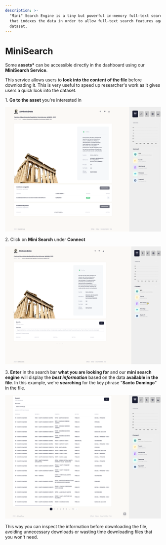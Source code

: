 ```yaml
---
description: >-
  "Mini" Search Engine is a tiny but powerful in-memory full-text search engine
  that indexes the data in order to allow full-text search features against the
  dataset.
---
```


# MiniSearch

Some **assets\*** can be accessible directly in the dashboard using our **MiniSearch Service**.

This service allows users to **look into the content of the file** before downloading it. This is very useful to speed up researcher's work as it gives users a quick look into the dataset.

1\. **Go to the asset** you're interested in

![](<../.gitbook/assets/Screen Shot 2022-04-08 at 12.32 1.png>)

2\. Click on **Mini Search** under **Connect**

![](<../.gitbook/assets/Group 15 (2).png>)

3\. **Enter** in the search bar **what you are looking for** and our **mini search engine** will display the _**best information**_ based on the data **available in the file**. In this example, we're **searching** for the key phrase "**Santo Domingo**" in the file.

![](<../.gitbook/assets/Screen Shot 2022-04-08 at 12.36.53 PM.png>)

This way you can inspect the information before downloading the file, avoiding unnecessary downloads or wasting time downloading files that you won't need.
